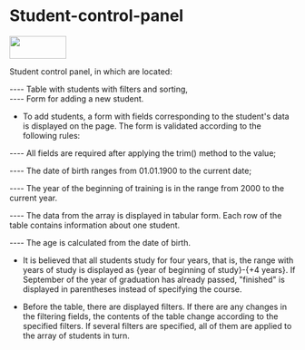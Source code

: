 # Student-control-panel         
<img
  src="https://www.freepnglogos.com/uploads/html5-logo-png/html5-logo-best-web-design-psd-html-cms-development-ecommerce-6.png"
  style="display: inline-block; width: 100px; height: 40px">

Student control panel, in which are located: 

---- Table with students with filters and sorting,  
---- Form for adding a new student.


* To add students, a form with fields corresponding to the student's data is displayed on the page. The form is validated according to the following rules:

---- All fields are required after applying the trim() method to the value;

---- The date of birth ranges from 01.01.1900 to the current date;

---- The year of the beginning of training is in the range from 2000 to the current year.

---- The data from the array is displayed in tabular form. Each row of the table contains information about one student. 

---- The age is calculated from the date of birth.


* It is believed that all students study for four years, that is, the range with years of study is displayed as {year of beginning of study}-{+4 years}. If September of the year of graduation has already passed, "finished" is displayed in parentheses instead of specifying the course.


* Before the table, there are displayed filters. If there are any changes in the filtering fields, the contents of the table change according to the specified filters. If several filters are specified, all of them are applied to the array of students in turn.
